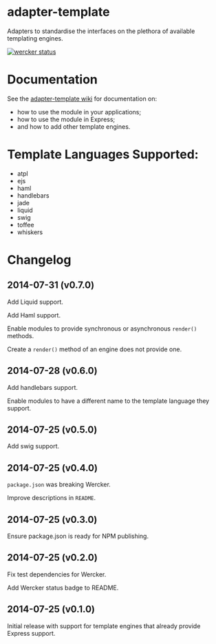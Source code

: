 adapter-template
================

Adapters to standardise the interfaces on the plethora of available templating engines.

[![wercker status](https://app.wercker.com/status/b56d4ba83550c79c90a82f510dc523df/m/master "wercker status")](https://app.wercker.com/project/bykey/b56d4ba83550c79c90a82f510dc523df)

# Documentation

See the [adapter-template wiki](https://github.com/stakk/adapter-template/wiki) for documentation on:

* how to use the module in your applications;
* how to use the module in Express;
* and how to add other template engines.

# Template Languages Supported:

* atpl
* ejs
* haml
* handlebars
* jade
* liquid
* swig
* toffee
* whiskers

# Changelog

## 2014-07-31 (v0.7.0)
Add Liquid support.

Add Haml support.

Enable modules to provide synchronous or asynchronous `render()` methods.

Create a `render()` method of an engine does not provide one.

## 2014-07-28 (v0.6.0)
Add handlebars support.

Enable modules to have a different name to the template language they support.

## 2014-07-25 (v0.5.0)
Add swig support.

## 2014-07-25 (v0.4.0)
`package.json` was breaking Wercker.

Improve descriptions in `README`.

## 2014-07-25 (v0.3.0)
Ensure package.json is ready for NPM publishing.

## 2014-07-25 (v0.2.0)
Fix test dependencies for Wercker.

Add Wercker status badge to README.

## 2014-07-25 (v0.1.0)
Initial release with support for template engines that already provide Express support.
